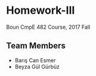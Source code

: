 # Homework-III
Boun CmpE 482 Course, 2017 Fall

## Team Members
* Barış Can Esmer
* Beyza Gül Gürbüz
